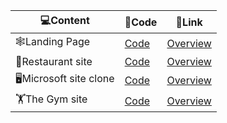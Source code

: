 |  💻Content             |📘Code|  🔗Link|
| -------------------- |--- |---                                                     |
|🕸️Landing Page| [Code]()|[Overview](https://video-lan-page007.netlify.app/)        |
| 🥘Restaurant site| [Code](https://github.com/Khush1009i/Websites-crate-/tree/main/KS-restaurent-site)|[Overview](https://mellow-flower.netlify.app/)        |
|🖥️Microsoft site clone|[Code]()|[Overview](https://ks-micros0ft-cl0ne.netlify.app/)|
|🏋️The Gym site |[Code]()|[Overview](https://ks-micros0ft-cl0ne.netlify.app/)       |



